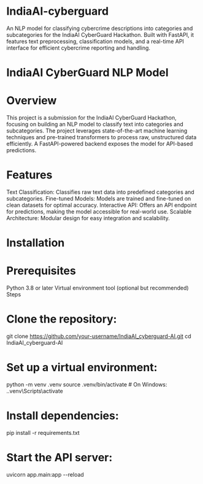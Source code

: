# IndiaAI-cyberguard
An NLP model for classifying cybercrime descriptions into categories and subcategories for the IndiaAI CyberGuard Hackathon. Built with FastAPI, it features text preprocessing, classification models, and a real-time API interface for efficient cybercrime reporting and handling.
# IndiaAI CyberGuard NLP Model
# Overview
This project is a submission for the IndiaAI CyberGuard Hackathon, focusing on building an NLP model to classify text into categories and subcategories. The project leverages state-of-the-art machine learning techniques and pre-trained transformers to process raw, unstructured data efficiently. A FastAPI-powered backend exposes the model for API-based predictions.

# Features
Text Classification:
Classifies raw text data into predefined categories and subcategories.
Fine-tuned Models:
Models are trained and fine-tuned on clean datasets for optimal accuracy.
Interactive API:
Offers an API endpoint for predictions, making the model accessible for real-world use.
Scalable Architecture:
Modular design for easy integration and scalability.


# Installation
# Prerequisites
Python 3.8 or later
Virtual environment tool (optional but recommended)
Steps
# Clone the repository:

git clone https://github.com/your-username/IndiaAI_cyberguard-AI.git
cd IndiaAI_cyberguard-AI
# Set up a virtual environment:

python -m venv .venv
source .venv/bin/activate  # On Windows: .\.venv\Scripts\activate
# Install dependencies:

pip install -r requirements.txt
# Start the API server:

uvicorn app.main:app --reload
